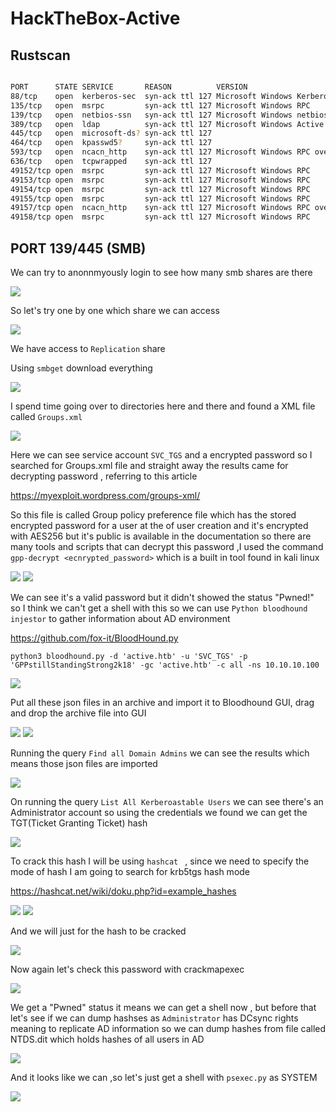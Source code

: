 # HackTheBox-Active

## Rustscan

```bash

PORT      STATE SERVICE       REASON          VERSION
88/tcp    open  kerberos-sec  syn-ack ttl 127 Microsoft Windows Kerberos (server time: 2021-05-14 04:03:39Z)
135/tcp   open  msrpc         syn-ack ttl 127 Microsoft Windows RPC
139/tcp   open  netbios-ssn   syn-ack ttl 127 Microsoft Windows netbios-ssn
389/tcp   open  ldap          syn-ack ttl 127 Microsoft Windows Active Directory LDAP (Domain: active.htb, Site: Default-First-Site-Name)
445/tcp   open  microsoft-ds? syn-ack ttl 127
464/tcp   open  kpasswd5?     syn-ack ttl 127
593/tcp   open  ncacn_http    syn-ack ttl 127 Microsoft Windows RPC over HTTP 1.0
636/tcp   open  tcpwrapped    syn-ack ttl 127
49152/tcp open  msrpc         syn-ack ttl 127 Microsoft Windows RPC
49153/tcp open  msrpc         syn-ack ttl 127 Microsoft Windows RPC
49154/tcp open  msrpc         syn-ack ttl 127 Microsoft Windows RPC
49155/tcp open  msrpc         syn-ack ttl 127 Microsoft Windows RPC
49157/tcp open  ncacn_http    syn-ack ttl 127 Microsoft Windows RPC over HTTP 1.0
49158/tcp open  msrpc         syn-ack ttl 127 Microsoft Windows RPC

```


## PORT 139/445 (SMB)

We can try to anonnmyously login to see how many smb shares are there

<img src="https://imgur.com/AzI0T6A.png"/>

So let's try one by one which share we can access

<img src="https://imgur.com/FHwamyw.png"/>

We have access to `Replication` share 

Using `smbget` download everything

<img src="https://imgur.com/iHIZsdy.png"/>

I spend time going over to directories here and there and found a XML file called `Groups.xml`

<img src="https://imgur.com/or4fKMm.png"/>

Here we can see service account `SVC_TGS` and a encrypted password so I searched for Groups.xml file and straight away the results came for decrypting password , referring to this article 

https://myexploit.wordpress.com/groups-xml/

So this file is called Group policy preference file which has the stored encrypted password for a user at the of user creation and it's encrypted with AES256 but it's public is available in the documentation so there are many tools and scripts that can decrypt this password  ,I used the command `gpp-decrypt <ecnrypted_password>` which is a built in tool found in kali linux 
 
<img src="https://i.imgur.com/d90KFYK.png"/>

<img src="https://imgur.com/BetwVTz.png"/>

We can see it's a valid password but it didn't showed the status "Pwned!" so I think we can't get a shell with this so we can use `Python bloodhound injestor` to gather information about AD environment 

https://github.com/fox-it/BloodHound.py

```
python3 bloodhound.py -d 'active.htb' -u 'SVC_TGS' -p 'GPPstillStandingStrong2k18' -gc 'active.htb' -c all -ns 10.10.10.100
```

<img src="https://i.imgur.com/bj1mvUe.png"/>

Put all these json files in an archive and import it to Bloodhound GUI, drag and drop the archive file into GUI

<img src="https://imgur.com/0d7OfEL.png"/>

<img src="https://imgur.com/2Tv7V2w.png"/>

Running the query `Find all Domain Admins` we can see the results which means those json files are imported 

<img src="https://imgur.com/ec53Gfa.png"/>

On running  the query `List All Kerberoastable Users` we can see there's an Administrator account so using the credentials we found we can get the TGT(Ticket Granting Ticket) hash 


<img src="https://i.imgur.com/EGA6cqi.png"/>

To crack this hash I will be using `hashcat ` , since we need to specify the mode of hash I am going to search for krb5tgs hash mode

https://hashcat.net/wiki/doku.php?id=example_hashes

<img src="https://imgur.com/5rASqEV.png"/>

<img src="https://imgur.com/bbFp8Wv.png"/>

And we will just for the hash to be cracked

<img src="https://i.imgur.com/MUV1rFl.png"/>

Now again let's check this password with crackmapexec

<img src="https://i.imgur.com/SO3LrFL.png"/>

We get a "Pwned" status it means we can get a shell now , but before that let's see if we can dump hashses as `Administrator` has DCsync rights meaning to replicate AD information so we can dump hashes from file called NTDS.dit which holds hashes of all users in AD

<img src="https://imgur.com/zSBtZiw.png"/>

And it looks like we can ,so let's just get a shell with `psexec.py` as SYSTEM 

<img src="https://imgur.com/Ibiprkb.png"/>
